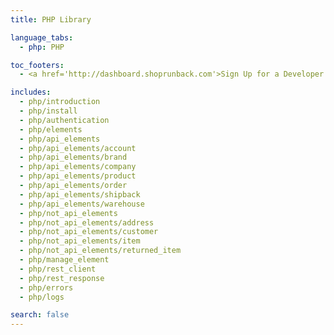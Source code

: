 ```yaml
---
title: PHP Library

language_tabs:
  - php: PHP

toc_footers:
  - <a href='http://dashboard.shoprunback.com'>Sign Up for a Developer Key</a>

includes:
  - php/introduction
  - php/install
  - php/authentication
  - php/elements
  - php/api_elements
  - php/api_elements/account
  - php/api_elements/brand
  - php/api_elements/company
  - php/api_elements/product
  - php/api_elements/order
  - php/api_elements/shipback
  - php/api_elements/warehouse
  - php/not_api_elements
  - php/not_api_elements/address
  - php/not_api_elements/customer
  - php/not_api_elements/item
  - php/not_api_elements/returned_item
  - php/manage_element
  - php/rest_client
  - php/rest_response
  - php/errors
  - php/logs

search: false
---
```



